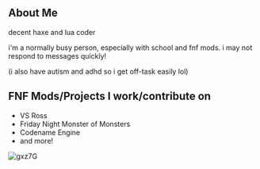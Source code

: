 ## About Me

decent haxe and lua coder

i'm a normally busy person, especially with school and fnf mods. i may not respond to messages quickly!

(i also have autism and adhd so i get off-task easily lol)

## FNF Mods/Projects I work/contribute on

- VS Ross
- Friday Night Monster of Monsters
- Codename Engine
- and more!

![gxz7G](https://github.com/maplesyruppppppp/maplesyruppppppp/assets/123270096/6f75870d-ebc7-4591-ab6d-0ea2e5bbf077)
